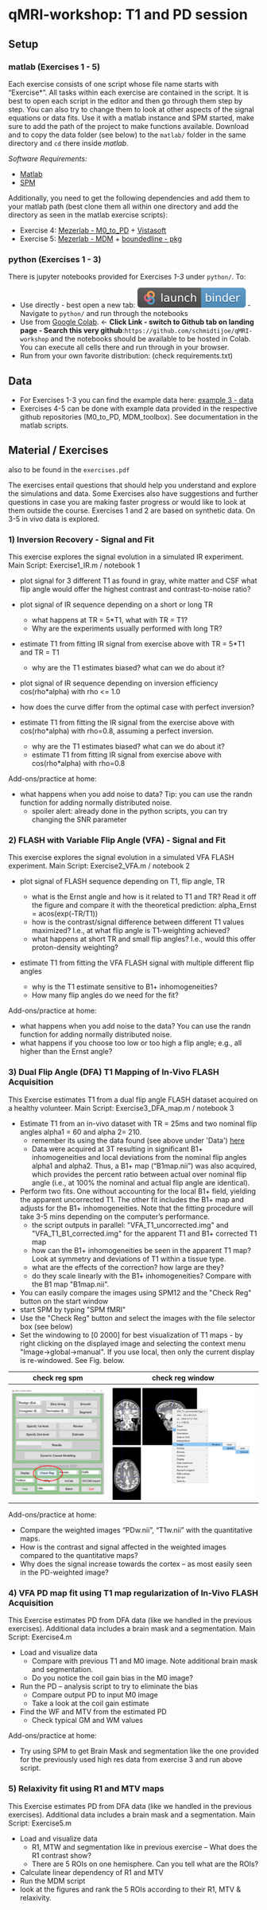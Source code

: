 # qMRI-workshop: T1 and PD session

## Setup

### matlab    (Exercises 1 - 5)
Each exercise consists of one script whose file name starts with “Exercise*”. All tasks within each exercise are contained in the script. It is best to open each script in the editor and then go through them step by step. You can also try to change them to look at other aspects of the signal equations or data fits.
Use it with a matlab instance and SPM started, make sure to add the path of the project to make functions available. Download and to copy the data folder (see below) to the `matlab/` folder in the same directory and `cd` there inside *matlab*.

*Software Requirements:* 
- [Matlab](http://www.mathworks.com/products/matlab/)
- [SPM](https://www.fil.ion.ucl.ac.uk/spm/software/download/)

Additionally, you need to get the following dependencies and add them to your matlab path (best clone them all within one directory and add the directory as seen in the matlab exercise scripts):
- Exercise 4: [Mezerlab - M0_to_PD](https://github.com/MezerLab/M0_to_PD) + [Vistasoft](https://github.com/vistalab/vistasoft)
- Exercise 5: [Mezerlab - MDM](https://github.com/MezerLab/MDM_toolbox) + [boundedline - pkg](https://github.com/kakearney/boundedline-pkg)

### python    (Exercises 1 - 3)
There is jupyter notebooks provided for Exercises *1-3* under `python/`.
To:
- Use directly - best open a new tab: [![Binder](badge_logo.svg)](https://mybinder.org/v2/gh/halirutan/qMRI-workshop/master) - Navigate to `python/` and run through the notebooks
- Use from [Google Colab](https://colab.research.google.com). $\leftarrow$ **Click Link - switch to Github tab on landing page - Search this very github**:`https://github.com/schmidtijoe/qMRI-workshop` and the notebooks should be available to be hosted in Colab. You can execute all cells there and run through in your browser.
- Run from your own favorite distribution: (check requirements.txt)

## Data
- For Exercises 1-3 you can find the example data here: [example 3 - data](https://owncloud.gwdg.de/index.php/s/HoY0Kl4aNetZbJA)
- Exercises 4-5 can be done with example data provided in the respective github repositories (M0_to_PD, MDM_toolbox). See documentation in the matlab scripts.

## Material / Exercises
also to be found in the `exercises.pdf`

The exercises entail questions that should help you understand and explore the simulations and data.
Some Exercises also have suggestions and further questions in case you are making faster progress or would like to look at them outside the course.
Exercises 1 and 2 are based on synthetic data. On 3-5 in vivo data is explored.

### 1) **I**nversion **R**ecovery - Signal and Fit

This exercise explores the signal evolution in a simulated IR experiment.
Main Script: Exercise1_IR.m / notebook 1
- plot signal for 3 different T1 as found in gray, white matter and CSF what flip angle would offer the highest contrast and contrast-to-noise ratio?

- plot signal of IR sequence depending on a short or long TR
  - what happens at TR = 5*T1, what with TR = T1?
  - Why are the experiments usually performed with long TR?
  
- estimate T1 from fitting IR signal from exercise above with TR = 5*T1 and TR = T1
  - why are the T1 estimates biased? what can we do about it?

-	plot signal of IR sequence depending on inversion efficiency cos(rho*alpha) with rho <= 1.0
  - how does the curve differ from the optimal case with perfect inversion?

- estimate T1 from fitting the IR signal from the exercise above with cos(rho*alpha) with rho=0.8, assuming a perfect inversion.
  - why are the T1 estimates biased? what can we do about it?
  - estimate T1 from fitting IR signal from exercise above with cos(rho*alpha) with rho=0.8

Add-ons/practice at home:
- what happens when you add noise to data? Tip: you can use the randn function for adding normally distributed noise.
  - spoiler alert: already done in the python scripts, you can try changing the SNR parameter
  
### 2) FLASH with Variable Flip Angle (VFA) - Signal and Fit

This exercise explores the signal evolution in a simulated VFA FLASH experiment.
Main Script: Exercise2_VFA.m / notebook 2

- plot signal of FLASH sequence depending on T1, flip angle, TR
  - what is the Ernst angle and how is it related to T1 and TR? Read it off the figure and compare it with the theoretical prediction: alpha_Ernst = acos(exp(-TR/T1))
  - how is the contrast/signal difference between different T1 values maximized? I.e., at what flip angle is T1-weighting achieved?
  - what happens at short TR and small flip angles? I.e., would this offer proton-density weighting?

- estimate T1 from fitting the VFA FLASH signal with multiple different flip angles
  - why is the T1 estimate sensitive to B1+ inhomogeneities?
  - How many flip angles do we need for the fit?

Add-ons/practice at home:
- what happens when you add noise to the data? You can use the randn function for adding normally distributed noise.
- what happens if you choose too low or too high a flip angle; e.g., all higher than the Ernst angle?

### 3) Dual Flip Angle (DFA) T1 Mapping of In-Vivo FLASH Acquisition

This Exercise estimates T1 from a dual flip angle FLASH dataset acquired on a healthy volunteer. 
Main Script: Exercise3_DFA_map.m / notebook 3
 
- Estimate T1 from an in-vivo dataset with TR = 25ms and two nominal flip angles alpha1 = 60 and alpha 2= 210.
  - remember its using the data found (see above under 'Data') [here](https://owncloud.gwdg.de/index.php/s/HoY0Kl4aNetZbJA) 
  - Data were acquired at 3T resulting in significant B1+ inhomogeneities and local deviations from the nominal flip angles alpha1 and alpha2. Thus, a B1+ map (“B1map.nii”) was also acquired, which provides the percent ratio between actual over nominal flip angle (i.e., at 100% the nominal and actual flip angle are identical).
- Perform two fits. One without accounting for the local B1+ field, yielding the apparent uncorrected T1. The other fit includes the B1+ map and adjusts for the B1+ inhomogeneities. Note that the fitting procedure will take 3-5 mins depending on the computer’s performance.
  - the script outputs in parallel: "VFA_T1_uncorrected.img" and "VFA_T1_B1_corrected.img" for the apparent T1 and B1+ corrected T1 map
  - how can the B1+ inhomogeneities be seen in the apparent T1 map? Look at symmetry and deviations of T1 within a tissue type.
  - what are the effects of the correction? how large are they?
  - do they scale linearly with the B1+ inhomogeneities? Compare with the B1 map "B1map.nii".
-	You can easily compare the images using SPM12 and the "Check Reg" button on the start window
  - start SPM by typing "SPM fMRI"
  - Use the "Check Reg" button and select the images with the file selector box (see below)
  - Set the windowing to [0 2000] for best visualization of T1 maps - by right clicking on the displayed image and selecting the context menu "Image->global->manual". If you use local, then only the current display is re-windowed. See Fig. below.
  
 check reg spm            |  check reg window
:-------------------------:|:-------------------------:
![check_reg](./matlab/figs/check_reg.png)  |   ![check_reg_window](./matlab/figs/check_reg_2.png)
  
Add-ons/practice at home:
- Compare the weighted images “PDw.nii”, “T1w.nii” with the quantitative maps.
- How is the contrast and signal affected in the weighted images compared to the quantitative maps? 
- Why does the signal increase towards the cortex – as most easily seen in the PD-weighted image?

### 4)  VFA PD map fit using T1 map regularization of In-Vivo FLASH Acquisition
This Exercise estimates PD from DFA data (like we handled in the previous exercises). Additional data includes a brain mask and a segmentation.
Main Script: Exercise4.m

- Load and visualize data
    - Compare with previous T1 and M0 image. Note additional brain mask and segmentation.
    - Do you notice the coil gain bias in the M0 image?
-	Run the PD – analysis script to try to eliminate the bias
    - Compare output PD to input M0 image
    - Take a look at the coil gain estimate
- Find the WF and MTV from the estimated PD
    - Check typical GM and WM values

Add-ons/practice at home:
- Try using SPM to get Brain Mask and segmentation like the one provided for the previously used high res data from exercise 3 and run above script.

### 5) Relaxivity fit using R1 and MTV maps
This Exercise estimates PD from DFA data (like we handled in the previous exercises). Additional data includes a brain mask and a segmentation.
Main Script: Exercise5.m

- Load and visualize data
  - R1, MTW and segmentation like in previous exercise – What does the R1 contrast show?
  - There are 5 ROIs on one hemisphere. Can you tell what are the ROIs?
-	Calculate linear dependency of R1 and MTV
  - Run the MDM script
  - look at the figures and rank the 5 ROIs according to their R1, MTV & relaxivity.

